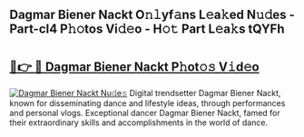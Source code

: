 ## Dagmar Biener Nackt O𝚗𝚕yf𝚊ns L𝚎a𝚔ed N𝚞𝚍es - Part-cI4 P𝚑𝚘tos Vi𝚍𝚎o - H𝚘𝚝 Part L𝚎a𝚔s tQYFh

# <h2><a href="http://kfae0t.oniu.top/?m=Dagmar+Biener+Nackt">🔗👉 🔴 Dagmar Biener Nackt P𝚑ot𝚘𝚜 V𝚒d𝚎o</a></h2>

[![Dagmar Biener Nackt Nu𝚍e𝚜](https://i.imgur.com/0qMVB7G.gif)](http://kfae0t.oniu.top/?m=Dagmar+Biener+Nackt)
Digital trendsetter Dagmar Biener Nackt, known for disseminating dance and lifestyle ideas, through performances and personal vlogs. Exceptional dancer Dagmar Biener Nackt, famed for their extraordinary skills and accomplishments in the world of dance.  
